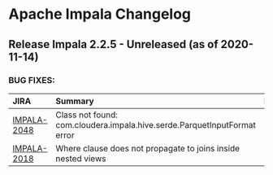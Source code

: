 
<!---
# Licensed to the Apache Software Foundation (ASF) under one
# or more contributor license agreements.  See the NOTICE file
# distributed with this work for additional information
# regarding copyright ownership.  The ASF licenses this file
# to you under the Apache License, Version 2.0 (the
# "License"); you may not use this file except in compliance
# with the License.  You may obtain a copy of the License at
#
#     http://www.apache.org/licenses/LICENSE-2.0
#
# Unless required by applicable law or agreed to in writing, software
# distributed under the License is distributed on an "AS IS" BASIS,
# WITHOUT WARRANTIES OR CONDITIONS OF ANY KIND, either express or implied.
# See the License for the specific language governing permissions and
# limitations under the License.
-->
# Apache Impala Changelog

## Release Impala 2.2.5 - Unreleased (as of 2020-11-14)



### BUG FIXES:

| JIRA | Summary | Priority | Component | Reporter | Contributor |
|:---- |:---- | :--- |:---- |:---- |:---- |
| [IMPALA-2048](https://issues.apache.org/jira/browse/IMPALA-2048) | Class not found: com.cloudera.impala.hive.serde.ParquetInputFormat error |  Blocker | . | Dimitris Tsirogiannis | Dimitris Tsirogiannis |
| [IMPALA-2018](https://issues.apache.org/jira/browse/IMPALA-2018) | Where clause does not propagate to joins inside nested views |  Blocker | . | Alan Jackoway | Dimitris Tsirogiannis |


